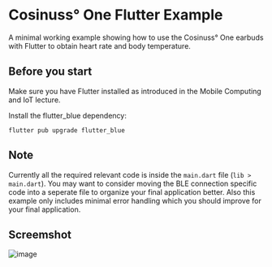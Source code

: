 # Cosinuss° One Flutter Example

A minimal working example showing how to use the Cosinuss° One earbuds with Flutter to obtain heart rate and body temperature.


## Before you start
Make sure you have Flutter installed as introduced in the Mobile Computing and IoT lecture.


Install the flutter_blue dependency: 
```
flutter pub upgrade flutter_blue
```

## Note
Currently all the required relevant code is inside the `main.dart` file (`lib > main.dart`). You may want to consider moving the BLE connection specific code into a seperate file to organize your final application better. Also this example only includes minimal error handling which you should improve for your final application.

## Screemshot

![image](https://user-images.githubusercontent.com/11386075/147940533-fecc8ced-b416-4903-875c-44a6c1019f50.png)
